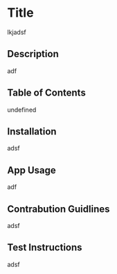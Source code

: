 # Title
lkjadsf
        
## Description
adf
        
## Table of Contents
undefined
        
## Installation

adsf
        
## App Usage

adf
        
## Contrabution Guidlines

adsf
        
## Test Instructions

adsf